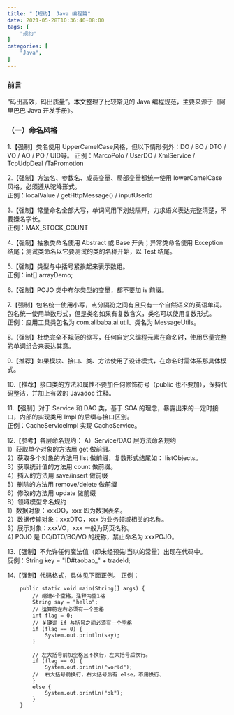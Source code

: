 ```yaml
---
title: "【规约】 Java 编程篇"
date: 2021-05-28T10:36:40+08:00
tags: [
    "规约"
]
categories: [
    "Java",
]
---
```

### 前言

“码出高效，码出质量”。本文整理了比较常见的 Java 编程规范，主要来源于《阿里巴巴 Java 开发手册》。

### （一）命名风格
1.【强制】类名使用 UpperCamelCase风格，但以下情形例外：DO  /  BO  /  DTO  /  VO  /  AO  /  PO  /  UID等。
    正例：MarcoPolo  /  UserDO  /  XmlService  /  TcpUdpDeal  /TaPromotion

2.【强制】方法名、参数名、成员变量、局部变量都统一使用 lowerCamelCase 风格，必须遵从驼峰形式。  
    正例：localValue  /  getHttpMessage()  /  inputUserId

3.【强制】常量命名全部大写，单词间用下划线隔开，力求语义表达完整清楚，不要嫌名字长。  
    正例：MAX_STOCK_COUNT

4.【强制】抽象类命名使用 Abstract 或 Base 开头；异常类命名使用 Exception 结尾；测试类命名以它要测试的类的名称开始，以 Test 结尾。

5.【强制】类型与中括号紧挨起来表示数组。  
    正例：int[] arrayDemo;

6.【强制】POJO 类中布尔类型的变量，都不要加 is 前缀。

7.【强制】包名统一使用小写，点分隔符之间有且只有一个自然语义的英语单词。包名统一使用单数形式，但是类名如果有复数含义，类名可以使用复数形式。  
    正例：应用工具类包名为 com.alibaba.ai.util、类名为 MessageUtils。

8.【强制】杜绝完全不规范的缩写，任何自定义编程元素在命名时，使用尽量完整的单词组合来表达其意。

9.【推荐】如果模块、接口、类、方法使用了设计模式，在命名时需体系那具体模式。

10.【推荐】接口类的方法和属性不要加任何修饰符号（public 也不要加），保持代码整洁，并加上有效的 Javadoc 注释。

11.【强制】对于 Service 和 DAO 类，基于 SOA 的理念，暴露出来的一定时接口，内部的实现类用 Impl 的后缀与接口区别。  
    正例：CacheServiceImpl 实现 CacheService。

12.【参考】各层命名规约：
    A）Service/DAO 层方法命名规约  
        1）获取单个对象的方法用 get 做前缀。  
        2）获取多个对象的方法用 list 做前缀，复数形式结尾如： listObjects。  
        3）获取统计值的方法用 count 做前缀。  
        4）插入的方法用 save/insert 做前缀  
        5）删除的方法用 remove/delete 做前缀  
        6）修改的方法用 update 做前缀  
    B）领域模型命名规约  
        1）数据对象：xxxDO，xxx 即为数据表名。  
        2）数据传输对象：xxxDTO，xxx 为业务领域相关的名称。  
        3）展示对象：xxxVO，xxx 一般为网页名称。  
        4) POJO 是 DO/DTO/BO/VO 的统称，禁止命名为 xxxPOJO。

13.【强制】不允许任何魔法值（即未经预先i当以的常量）出现在代码中。  
    反例：String key = "ID#taobao_" + tradeId;

14.【强制】代码格式，具体见下面正例。
    正例：
```
    public static void main(String[] args) {
        // 缩进4个空格，注释内空1格
        String say = "hello";
        // 运算符左右必须有一个空格
        int flag = 0;
        // 关键词 if 与括号之间必须有一个空格
        if (flag == 0) {
            System.out.println(say);
        }

        // 左大括号前加空格且不换行，左大括号后换行。
        if (flag == 0) {
            System.out.println("world");
        //  右大括号前换行，右大括号后有 else，不用换行、
        }
        else {
            System.out.printLn("ok");
        }
    }